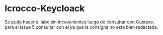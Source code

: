 # lcrocco-Keycloack
Se pudo hacer el labo sin incovenientes luego de consultar con Gustavo, para el Issue 5 consultar con el ya que la consigna no esta bien redactada.